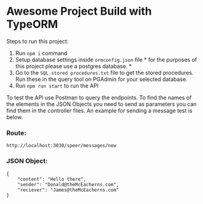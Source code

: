 # Awesome Project Build with TypeORM

Steps to run this project:

1. Run `npm i` command
2. Setup database settings inside `ormconfig.json` file * for the purposes of this project please use a postgres database. *
3. Go to the `SQL stored procedures.txt` file to get the stored procedures. Run these in the query tool on PGAdmin for your selected database.
4. Run `npm run start` to run the API

To test the API use Postman to query the endpoints. To find the names of the elements in the JSON Objects you need to send as parameters you can find them in the controller files. An example for sending a message test is below.

### Route:
```
http://localhost:3030/speer/messages/new
```

### JSON  Object:
```
{
    "content": "Hello there",
    "sender": "Donald@theMcEacherns.com",
    "reciever": "James@theMcEacherns.com"
}
```
